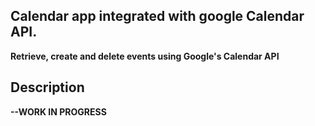 ## Calendar app integrated with google Calendar API.

**Retrieve, create and delete events using Google's Calendar API**

## Description

**--WORK IN PROGRESS**
